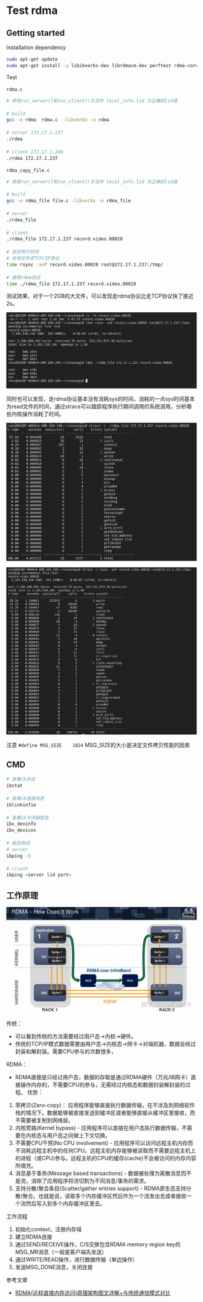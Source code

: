 # Test rdma


## Getting started

Installation dependency

```bash
sudo apt-get update
sudo apt-get install -y libibverbs-dev librdmacm-dev perftest rdma-core
```

Test

`rdma.c`
```bash
# 修改run_server()和run_client()方法中 local_info.lid 为正确的lid值

# build
gcc -o rdma  rdma.c  -libverbs -o rdma

# server 172.17.1.237
./rdma

# client 172.17.1.246
./rdma 172.17.1.237
```

`rdma_copy_file.c`

```bash
# 修改run_server()和run_client()方法中 local_info.lid 为正确的lid值

# build
gcc -o rdma_file file.c -libverbs -o rdma_file

# server
./rdma_file

# client
./rdma_file 172.17.1.237 record.video.00028

# 测试拷贝时间
# 本地文件走TCP/IP协议
time rsync -avP record.video.00028 root@172.17.1.237:/tmp/

# 使用rdma协议
time ./rdma_file 172.17.1.237 record.video.00028

```

测试效果，对于一个2GB的大文件，可以发现走rdma协议比走TCP协议快了接近2s。

![test](../../img/test.jpg)

同时也可以发现，走rdma协议基本没有消耗sys的时间，消耗的一点sys时间基本为read文件的时间，通过strace可以跟踪程序执行期间调用的系统调用，分析哪些内核操作消耗了时间。

![strace_rdma](../../img/strace_rdma.jpg)

![strace_rsync](../../img/strace_rsync.jpg)

注意 `#define MSG_SIZE    1024` MSG_SIZE的大小是决定文件拷贝性能的因素

## CMD

```bash
# 查看ib状态
ibstat

# 查看ib连接信息
iblinkinfio

# 查看ib卡详细信息
ibv_devinfo
ibv_devices

# 延迟测试
# server
ibping -S

# client
ibping <server lid port>

```

## 工作原理

![rdma](../../img/rdma.png)

传统：
- 可以看到传统的方法需要经过用户态->内核->硬件。
- 传统的TCP/IP模式数据需要由用户态->内核态->网卡->对端机器，数据会经过封装和解封装。需要CPU参与的次数很多，


RDMA：
- RDMA直接是只经过用户态，数据的存取是通过RDMA硬件（万兆/IB网卡）直接操作内存的，不需要CPU的参与，无需经过内核态和数据封装解封装的过程。
优势：
1. 零拷贝(Zero-copy)： 应用程序能够直接执行数据传输，在不涉及到网络软件栈的情况下。数据能够被直接发送到缓冲区或者能够直接从缓冲区里接收，而不需要被复制到网络层。
2. 内核旁路(Kernel bypass) - 应用程序可以直接在用户态执行数据传输，不需要在内核态与用户态之间做上下文切换。
3. 不需要CPU干预(No CPU involvement) - 应用程序可以访问远程主机内存而不消耗远程主机中的任何CPU。远程主机内存能够被读取而不需要远程主机上的进程（或CPU)参与。远程主机的CPU的缓存(cache)不会被访问的内存内容所填充。
4. 消息基于事务(Message based transactions) - 数据被处理为离散消息而不是流，消除了应用程序将流切割为不同消息/事务的需求。
5. 支持分散/聚合条目(Scatter/gather entries support) - RDMA原生态支持分散/聚合。也就是说，读取多个内存缓冲区然后作为一个流发出去或者接收一个流然后写入到多个内存缓冲区里去。

工作流程
1. 初始化context，注册内存域
2. 建立RDMA连接
3. 通过SEND/RECEIVE操作，C/S交换包含RDMA memory region key的MSG_MR消息（一般是客户端先发送）
4. 通过WRITE/READ操作，进行数据传输（单边操作）
5. 发送MSG_DONE消息，关闭连接


参考文章
- [RDMA(远程直接内存访问)原理架构图文详解+与传统通信模式对比](https://zhuanlan.zhihu.com/p/701779103)